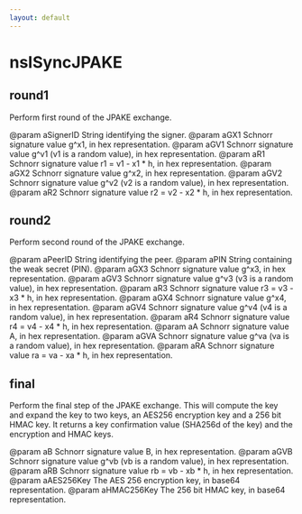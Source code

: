 ```yaml
---
layout: default
---
```


# nsISyncJPAKE #

## round1 ##

Perform first round of the JPAKE exchange.

@param aSignerID
       String identifying the signer.
@param aGX1
       Schnorr signature value g^x1, in hex representation.
@param aGV1
       Schnorr signature value g^v1 (v1 is a random value), in hex
       representation.
@param aR1
       Schnorr signature value r1 = v1 - x1 * h, in hex representation.
@param aGX2
       Schnorr signature value g^x2, in hex representation.
@param aGV2
       Schnorr signature value g^v2 (v2 is a random value), in hex
       representation.
@param aR2
       Schnorr signature value r2 = v2 - x2 * h, in hex representation.


## round2 ##

Perform second round of the JPAKE exchange.

@param aPeerID
       String identifying the peer.
@param aPIN
       String containing the weak secret (PIN).
@param aGX3
       Schnorr signature value g^x3, in hex representation.
@param aGV3
       Schnorr signature value g^v3 (v3 is a random value), in hex
       representation.
@param aR3
       Schnorr signature value r3 = v3 - x3 * h, in hex representation.
@param aGX4
       Schnorr signature value g^x4, in hex representation.
@param aGV4
       Schnorr signature value g^v4 (v4 is a random value), in hex
       representation.
@param aR4
       Schnorr signature value r4 = v4 - x4 * h, in hex representation.
@param aA
       Schnorr signature value A, in hex representation.
@param aGVA
       Schnorr signature value g^va (va is a random value), in hex
       representation.
@param aRA
       Schnorr signature value ra = va - xa * h, in hex representation.


## final ##

Perform the final step of the JPAKE exchange. This will compute
the key and expand the key to two keys, an AES256 encryption key
and a 256 bit HMAC key. It returns a key confirmation value
(SHA256d of the key) and the encryption and HMAC keys.

@param aB
       Schnorr signature value B, in hex representation.
@param aGVB
       Schnorr signature value g^vb (vb is a random value), in hex
       representation.
@param aRB
       Schnorr signature value rb = vb - xb * h, in hex representation.
@param aAES256Key
       The AES 256 encryption key, in base64 representation.
@param aHMAC256Key
       The 256 bit HMAC key, in base64 representation.

